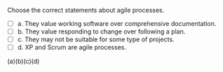 <panel header="{{ icon_Q_A }} Statements about agile processes">
<question>

Choose the correct statements about agile processes.

- [ ] a. They value working software over comprehensive documentation.
- [ ] b. They value responding to change over following a plan.
- [ ] c. They may not be suitable for some type of projects.
- [ ] d. XP and Scrum are agile processes.

<div slot="answer">

(a)(b)(c)(d)

</div>
</question>
</panel>
